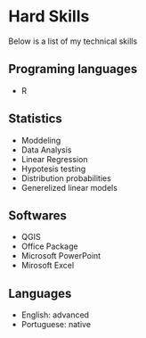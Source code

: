 # Hard Skills 

Below is a list of my technical skills

## Programing languages
- R

## Statistics
- Moddeling
- Data Analysis
- Linear Regression
- Hypotesis testing
- Distribution probabilities
- Generelized linear models

## Softwares
- QGIS
- Office Package
- Microsoft PowerPoint
- Mirosoft Excel

## Languages
- English: advanced
- Portuguese: native
